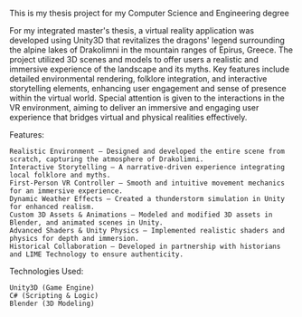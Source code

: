 This is my thesis project for my Computer Science and Engineering degree

For my integrated master's thesis, a virtual reality application was developed using Unity3D that revitalizes the dragons' legend surrounding the alpine lakes of Drakolimni in the mountain ranges of Epirus, Greece. The project utilized 3D scenes and models to offer users a realistic and immersive experience of the landscape and its myths. Key features include detailed environmental rendering, folklore integration, and interactive storytelling elements, enhancing user engagement and sense of presence within the virtual world. Special attention is given to the interactions in the VR environment, aiming to deliver an immersive and engaging user experience that bridges virtual and physical realities effectively.

Features:

    Realistic Environment – Designed and developed the entire scene from scratch, capturing the atmosphere of Drakolimni.
    Interactive Storytelling – A narrative-driven experience integrating local folklore and myths.
    First-Person VR Controller – Smooth and intuitive movement mechanics for an immersive experience.
    Dynamic Weather Effects – Created a thunderstorm simulation in Unity for enhanced realism.
    Custom 3D Assets & Animations – Modeled and modified 3D assets in Blender, and animated scenes in Unity.
    Advanced Shaders & Unity Physics – Implemented realistic shaders and physics for depth and immersion.
    Historical Collaboration – Developed in partnership with historians and LIME Technology to ensure authenticity.

Technologies Used:

    Unity3D (Game Engine)
    C# (Scripting & Logic)
    Blender (3D Modeling)

